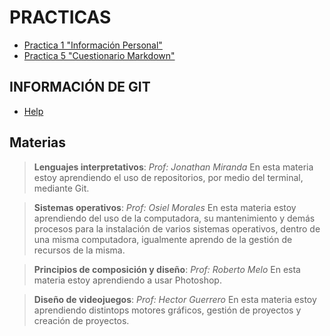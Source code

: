 # PRACTICAS

- [Practica 1 "Información Personal"](./VictorChavarria-Practices/Practices/practica-1/practica-1.md)
- [Practica 5 "Cuestionario Markdown"](./VictorChavarria-Practices/Practices/practica-5/practica-5.md)

## INFORMACIÓN DE GIT

- [Help](./Git-Help/Git-Help.md)

## Materias

> **Lenguajes interpretativos**: _Prof: Jonathan Miranda_ En esta materia estoy aprendiendo el uso de repositorios, por medio del terminal, mediante Git.

> **Sistemas operativos**: _Prof: Osiel Morales_ En esta materia estoy aprendiendo del uso de la computadora, su mantenimiento y demás procesos para la instalación de varios sistemas operativos, dentro de una misma computadora, igualmente aprendo de la gestión de recursos de la misma.

> **Principios de composición y diseño**: _Prof: Roberto Melo_ En esta materia estoy aprendiendo a usar Photoshop.

> **Diseño de videojuegos**: _Prof: Hector Guerrero_ En esta materia estoy aprendiendo distintops motores gráficos, gestión de proyectos y creación de proyectos.